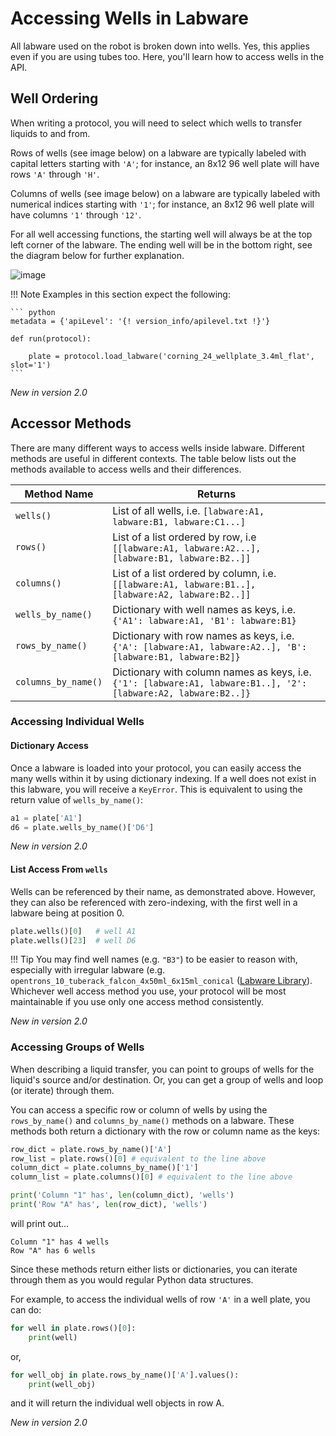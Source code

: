 # Accessing Wells in Labware

All labware used on the robot is broken down into wells. Yes, 
this applies even if you are using tubes too. Here, you'll 
learn how to access wells in the API.

## Well Ordering

When writing a protocol, you will need to select which wells to transfer
liquids to and from.

Rows of wells (see image below) on a labware are typically labeled with
capital letters starting with `'A'`; for instance, an 8x12 96 well plate
will have rows `'A'` through `'H'`.

Columns of wells (see image below) on a labware are typically labeled
with numerical indices starting with `'1'`; for instance, an 8x12 96
well plate will have columns `'1'` through `'12'`.

For all well accessing functions, the starting well will always be at
the top left corner of the labware. The ending well will be in the
bottom right, see the diagram below for further explanation.

![image](assets/images/well_iteration/Well_Iteration.png)


!!! Note
    Examples in this section expect the following:

    ``` python
    metadata = {'apiLevel': '{! version_info/apilevel.txt !}'}

    def run(protocol):

        plate = protocol.load_labware('corning_24_wellplate_3.4ml_flat', slot='1')
    ```

_New in version 2.0_

## Accessor Methods

There are many different ways to access wells inside labware. Different
methods are useful in different contexts. The table below lists out the
methods available to access wells and their differences.


| Method Name                                    |   Returns                                                            |
| -----------------------------------------------| -------------------------------------------------------------------- |
| `wells()`       | List of all wells, i.e. `[labware:A1, labware:B1, labware:C1...]`    |
| `rows()`        | List of a list ordered by row, i.e `[[labware:A1, labware:A2...], [labware:B1, labware:B2..]]`    |
| `columns()`     | List of a list ordered by column, i.e. `[[labware:A1, labware:B1..], [labware:A2, labware:B2..]]` |
| `wells_by_name()` |     Dictionary with well names as keys, i.e.`{'A1': labware:A1, 'B1': labware:B1}`  |
| `rows_by_name()`  |      Dictionary with row names as keys, i.e. `{'A': [labware:A1, labware:A2..], 'B': [labware:B1, labware:B2]}` |
| `columns_by_name()`  |   Dictionary with column names as keys, i.e. `{'1': [labware:A1, labware:B1..], '2': [labware:A2, labware:B2..]}`  |


### Accessing Individual Wells

#### Dictionary Access

Once a labware is loaded into your protocol, you can easily access the
many wells within it by using dictionary indexing. If a well does not
exist in this labware, you will receive a `KeyError`. This is equivalent
to using the return value of
`wells_by_name()`:

``` python
a1 = plate['A1']
d6 = plate.wells_by_name()['D6']
```

_New in version 2.0_

#### List Access From `wells`

Wells can be referenced by their name, as demonstrated above. However,
they can also be referenced with zero-indexing, with the first well in a
labware being at position 0.

``` python
plate.wells()[0]   # well A1
plate.wells()[23]  # well D6
```

!!! Tip
    You may find well names (e.g. `"B3"`) to be easier to reason with,
    especially with irregular labware (e.g.
    `opentrons_10_tuberack_falcon_4x50ml_6x15ml_conical` ([Labware
    Library](https://labware.opentrons.com/opentrons_10_tuberack_falcon_4x50ml_6x15ml_conical)).
    Whichever well access method you use, your protocol will be most
    maintainable if you use only one access method consistently.


_New in version 2.0_

### Accessing Groups of Wells

When describing a liquid transfer, you can point to groups of wells for
the liquid's source and/or destination. Or, you can get a group of
wells and loop (or iterate) through them.

You can access a specific row or column of wells by using the
`rows_by_name()` and
`columns_by_name()` methods on
a labware. These methods both return a dictionary with the row or column
name as the keys:

``` python
row_dict = plate.rows_by_name()['A']
row_list = plate.rows()[0] # equivalent to the line above
column_dict = plate.columns_by_name()['1']
column_list = plate.columns()[0] # equivalent to the line above

print('Column "1" has', len(column_dict), 'wells')
print('Row "A" has', len(row_dict), 'wells')
```

will print out...

```
Column "1" has 4 wells
Row "A" has 6 wells
```

Since these methods return either lists or dictionaries, you can iterate
through them as you would regular Python data structures.

For example, to access the individual wells of row `'A'` in a well
plate, you can do:

``` python
for well in plate.rows()[0]:
    print(well)
```

or,

``` python
for well_obj in plate.rows_by_name()['A'].values():
    print(well_obj)
```

and it will return the individual well objects in row A.

_New in version 2.0_
